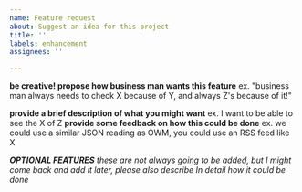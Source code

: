 ```yaml
---
name: Feature request
about: Suggest an idea for this project
title: ''
labels: enhancement
assignees: ''

---
```


**be creative! propose how business man wants this feature**
ex. "business man always needs to check X because of Y, and always Z's because of it!"

**provide a brief description of what you might want**
ex. I want to be able to see the X of Z
**provide some feedback on how this could be done**
ex. we could use a similar JSON reading as OWM, you could use an RSS feed like X

***OPTIONAL FEATURES***
*these are not always going to be added, but I might come back and add it later, please also describe In detail how it could be done*
